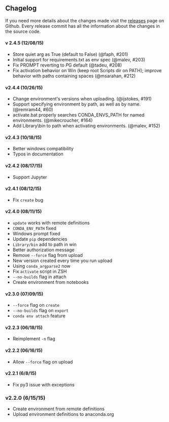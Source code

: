 ## Chagelog

If you need more details about the changes made visit the
[releases](https://github.com/conda/conda-env/releases) page
on Github. Every release commit has all the information about
the changes in the source code.

#### v 2.4.5 (12/08/15)

- Store quiet arg as True (default to False) (@faph, #201)
- Initial support for requirements.txt as env spec (@malev, #203)
- Fix PROMPT reverting to $P$G default (@tadeu, #208)
- Fix activation behavior on Win (keep root Scripts dir on PATH); improve behavior with paths containing spaces (@msarahan, #212)

#### v2.4.4 (10/26/15)

- Change environment's versions when uploading. (@ijstokes, #191)
- Support specifying environment by path, as well as by name. (@remram44, #60)
- activate.bat properly searches CONDA_ENVS_PATH for named environments. (@mikecroucher, #164)
- Add Library\\bin to path when activating environments. (@malev, #152)

#### v2.4.3 (10/18/15)

- Better windows compatibility
- Typos in documentation

#### v2.4.2 (08/17/15)

- Support Jupyter

#### v2.4.1 (08/12/15)

- Fix `create` bug

#### v2.4.0 (08/11/15)

- `update` works with remote definitions
- `CONDA_ENV_PATH` fixed
- Windows prompt fixed
- Update `pip` dependencies
- `Library/bin` add to path in win
- Better authorization message
- Remove `--force` flag from upload
- New version created every time you run upload
- Using `conda_argparse2` now
- Fix `activate` script in ZSH
- `--no-builds` flag in attach
- Create environment from notebooks

#### v2.3.0 (07/09/15)

- `--force` flag on `create`
- `--no-builds` flag on `export`
- `conda env attach` feature

#### v2.2.3 (06/18/15)

- Reimplement `-n` flag

#### v2.2.2 (06/16/15)

- Allow `--force` flag on upload

#### v2.2.1 (6/8/15)

- Fix py3 issue with exceptions

### v2.2.0 (6/15/15)

- Create environment from remote definitions
- Upload environment definitions to anaconda.org
